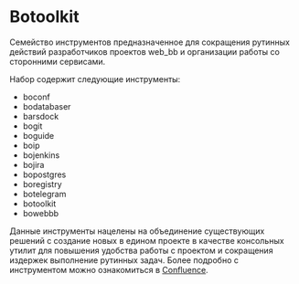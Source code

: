 # Botoolkit

Семейство инструментов предназначенное для сокращения рутинных действий 
разработчиков проектов web_bb и организации работы со сторонними сервисами.

Набор содержит следующие инструменты:
* boconf
* bodatabaser
* barsdock
* bogit
* boguide
* boip
* bojenkins
* bojira
* bopostgres
* boregistry
* botelegram
* botoolkit
* bowebbb 

Данные инструменты нацелены на объединение существующих решений с создание новых
в едином проекте в качестве консольных утилит для повышения удобства работы с 
проектом и сокращения издержек выполнение рутинных задач. Более подробно с 
инструментом можно ознакомиться в [Confluence](https://conf.bars.group/display/BONLINE/BO+Toolkit).
 